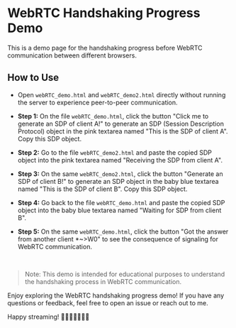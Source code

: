 # WebRTC Handshaking Progress Demo

This is a demo page for the handshaking progress before WebRTC communication between different browsers.

## How to Use

- Open `webRTC_demo.html` and `webRTC_demo2.html` directly without running the server to experience peer-to-peer communication.

- **Step 1:** On the file `webRTC_demo.html`, click the button "Click me to generate an SDP of client A!" to generate an SDP (Session Description Protocol) object in the pink textarea named "This is the SDP of client A". Copy this SDP object.

- **Step 2:** Go to the file `webRTC_demo2.html` and paste the copied SDP object into the pink textarea named "Receiving the SDP from client A".

- **Step 3:** On the same `webRTC_demo2.html`, click the button "Generate an SDP of client B!" to generate an SDP object in the baby blue textarea named "This is the SDP of client B". Copy this SDP object.

- **Step 4:** Go back to the file `webRTC_demo.html` and paste the copied SDP object into the baby blue textarea named "Waiting for SDP from client B".

- **Step 5:** On the same `webRTC_demo.html`, click the button "Got the answer from another client *~>W0" to see the consequence of signaling for WebRTC communication.

<br />

> Note: This demo is intended for educational purposes to understand the handshaking process in WebRTC communication.

Enjoy exploring the WebRTC handshaking progress demo! If you have any questions or feedback, feel free to open an issue or reach out to me.

Happy streaming! 🚀🚀🚀🚀🚀🚀🚀

